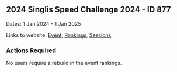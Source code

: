## 2024 Singlis Speed Challenge 2024 - ID 877

Dates: 1 Jan 2024 - 1 Jan 2025

Links to website: [Event](https://www.gps-speedsurfing.com/default.aspx?mnu=event&val=877), [Rankings](https://www.gps-speedsurfing.com/default.aspx?mnu=eventranking&val=877), [Sessions](https://www.gps-speedsurfing.com/default.aspx?mnu=eventsessions&val=877)

### Actions Required

No users require a rebuild in the event rankings.

